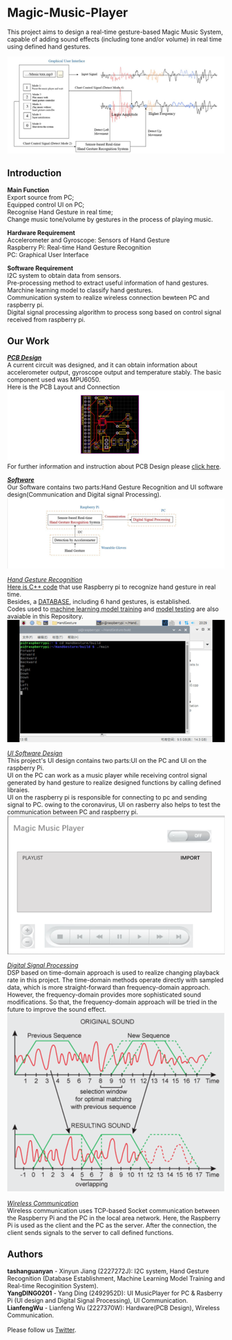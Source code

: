 Magic-Music-Player
==
This project aims to design a real-time gesture-based Magic Music System, capable of adding sound effects (including tone and/or volume) in real time using defined hand gestures.<br>

![](https://github.com/Real-time-embedded10/Magic-Music-Player/blob/master/Image/Gesture%20Based%20Music%20Player.jpg) 

Introduction
--
**Main Function**<br>
Export source from PC; <br>
Equipped control UI on PC; <br>
Recognise Hand Gesture in real time; <br>
Change music tone/volume by gestures in the process of playing music.<br>

**Hardware Requirement**<br>
Accelerometer and Gyroscope: Sensors of Hand Gesture <br>
Raspberry Pi: Real-time Hand Gesture Recognition <br>
PC: Graphical User Interface<br>

**Software Requirement**<br>
I2C system to obtain data from sensors. <br>
Pre-processing method to extract useful information of hand gestures. <br>
Marchine learning model to classify hand gestures.<br>
Communication system to realize wireless connection bewteen PC and raspberry pi.<br>
Digital signal processing algorithm to process song based on control signal received from raspberry pi.<br>

Our Work
--
[***PCB Design***](https://github.com/Real-time-embedded10/Magic-Music-Player/tree/master/Hardware)<br>
A current circuit was designed, and it can obtain information about accelerometer output, gyroscope output and temperature stably. The basic component used was MPU6050.<br>
Here is the PCB Layout and Connection<br>
![](https://github.com/Real-time-embedded10/Magic-Music-Player/blob/master/Image/PCB_design.jpg)<br>
For further information and instruction about PCB Design please [click here](https://github.com/Real-time-embedded10/Magic-Music-Player/tree/master/Hardware).

[***Software***](https://github.com/Real-time-embedded10/Magic-Music-Player/tree/master/Software)<br>
Our Software contains two parts:Hand Gesture Recognition and UI software design(Communication and Digital signal Processing).<br>
![](https://github.com/Real-time-embedded10/Magic-Music-Player/blob/master/Image/Software.jpg)<br>

[*Hand Gesture Recognition*](https://github.com/Real-time-embedded10/Magic-Music-Player/tree/master/Software/Hand%20Gesture%20Recognition)<br>
[Here is C++ code](https://github.com/Real-time-embedded10/Magic-Music-Player/tree/master/Software/Hand%20Gesture%20Recognition/Real%20Time%20Recognition%20System) that use Raspberry pi to recognize hand gesture in real time. <br>
Besides, a [DATABASE](https://github.com/Real-time-embedded10/Magic-Music-Player/tree/master/Software/Hand%20Gesture%20Recognition/DATABASE), including 6 hand gestures, is established. <br>
Codes used to [machine learning model training](https://github.com/Real-time-embedded10/Magic-Music-Player/tree/master/Software/Hand%20Gesture%20Recognition/Software%20Used%20in%20Database%20Establishment) and [model testing](https://github.com/Real-time-embedded10/Magic-Music-Player/tree/master/Software/Hand%20Gesture%20Recognition/Software%20Used%20in%20Testing) are also avaiable in this Repository.<br>
![](https://github.com/Real-time-embedded10/Magic-Music-Player/blob/master/Image/HandGesture_Result.jpg)<br>

[*UI Software Design*]()<br>
This project's UI design contains two parts:UI on the PC and UI on the raspberry Pi.<br>
UI on the PC can work as a music player while receiving control signal generated by hand gesture to realize designed functions by calling defined libraies.<br>
UI on the raspberry pi is responsible for connecting to pc and sending signal to PC. owing to the coronavirus, UI on rasberry also helps to test the communication between PC and raspberry pi.<br>
![](https://github.com/Real-time-embedded10/Magic-Music-Player/blob/master/Image/GUI.png)<br>

[*Digital Signal Processing*]()<br>
DSP based on time-domain approach is used to realize changing playback rate in this project. The time-domain methods operate directly with sampled data, which is more straight-forward than frequency-domain approach. However, the frequency-domain provides more sophisticated sound modifications. So that, the frequency-domain approach will be tried in the future to improve the sound effect.
![](https://github.com/Real-time-embedded10/Magic-Music-Player/blob/master/Image/Theory%20of%20the%20time%20domain%20approach.png)<br>


[*Wireless Communication*](https://github.com/Real-time-embedded10/Magic-Music-Player/tree/master/Software/Wireless%20Communication)<br>
Wireless communication uses TCP-based Socket communication between the Raspberry Pi and the PC in the local area network. Here, the Raspberry Pi is used as the client and the PC as the server. After the connection, the client sends signals to the server to call defined functions.<br>


Authors
--
**tashanguanyan** - Xinyun Jiang (2227272J): I2C system, Hand Gesture Recognition (Database Establishment, Machine Learning Model Training and Real-time Recoginition System).<br>
**YangDING0201** - Yang Ding (2492952D): UI MusicPlayer for PC & Rasberry Pi (UI design and Digital Signal Processing), UI Communication.<br>
**LianfengWu** - Lianfeng Wu (2227370W): Hardware(PCB Design), Wireless Communication. <br>
<br>
Please follow us [Twitter](https://twitter.com/MusicTeam10).<br>



